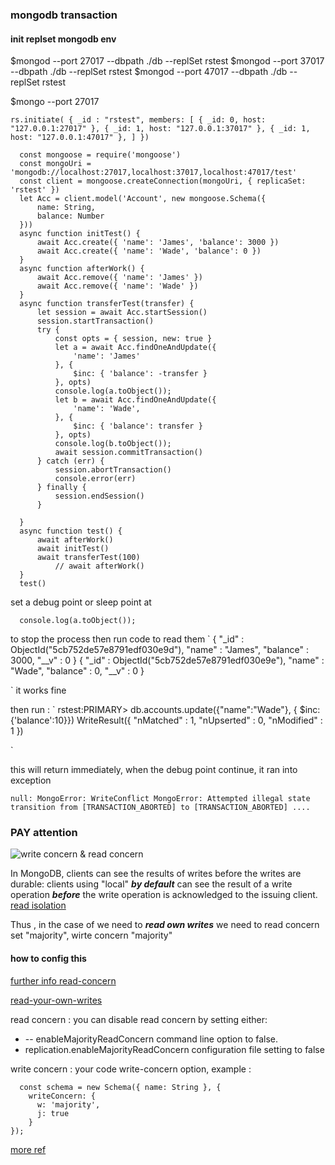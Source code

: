 ### mongodb transaction

#### init replset mongodb env 

$mongod --port 27017 --dbpath ./db --replSet rstest
$mongod --port 37017 --dbpath ./db --replSet rstest
$mongod --port 47017 --dbpath ./db --replSet rstest

$mongo --port 27017

`
  rs.initiate( {
     _id : "rstest",
     members: [
        { _id: 0, host: "127.0.0.1:27017" },
        { _id: 1, host: "127.0.0.1:37017" },
        { _id: 1, host: "127.0.0.1:47017" },
     ]
  })
`

```
  const mongoose = require('mongoose')
  const mongoUri = 'mongodb://localhost:27017,localhost:37017,localhost:47017/test'
  const client = mongoose.createConnection(mongoUri, { replicaSet: 'rstest' })
  let Acc = client.model('Account', new mongoose.Schema({
      name: String,
      balance: Number
  }))
  async function initTest() {
      await Acc.create({ 'name': 'James', 'balance': 3000 })
      await Acc.create({ 'name': 'Wade', 'balance': 0 })
  }
  async function afterWork() {
      await Acc.remove({ 'name': 'James' })
      await Acc.remove({ 'name': 'Wade' })
  }
  async function transferTest(transfer) {
      let session = await Acc.startSession()
      session.startTransaction()
      try {
          const opts = { session, new: true }
          let a = await Acc.findOneAndUpdate({
              'name': 'James'
          }, {
              $inc: { 'balance': -transfer }
          }, opts)
          console.log(a.toObject());
          let b = await Acc.findOneAndUpdate({
              'name': 'Wade',
          }, {
              $inc: { 'balance': transfer }
          }, opts)
          console.log(b.toObject());
          await session.commitTransaction()
      } catch (err) {
          session.abortTransaction()
          console.error(err)
      } finally {
          session.endSession()
      }

  }
  async function test() {
      await afterWork()
      await initTest()
      await transferTest(100)
          // await afterWork()
  }
  test()
```

set a debug point or sleep point at 
```
  console.log(a.toObject());
```
to stop the process
then run code to read them
`
  { "_id" : ObjectId("5cb752de57e8791edf030e9d"), "name" : "James", "balance" : 3000, "__v" : 0 }
  { "_id" : ObjectId("5cb752de57e8791edf030e9e"), "name" : "Wade", "balance" : 0, "__v" : 0 }

`
it works fine

then run :
`
  rstest:PRIMARY> db.accounts.update({"name":"Wade"}, { $inc:{'balance':10}})
WriteResult({ "nMatched" : 1, "nUpserted" : 0, "nModified" : 1 })

`

this will return immediately, when the debug point continue, it ran into exception

`
  null: MongoError: WriteConflict
  MongoError: Attempted illegal state transition from [TRANSACTION_ABORTED] to [TRANSACTION_ABORTED]
  ....
`

### PAY attention 

![write concern & read concern](https://cdn-images-1.medium.com/max/1600/1*F_a3X-box50qZOllKb-D1g.jpeg)

In MongoDB, clients can see the results of writes before the writes are durable:
clients using "local" ***by default***  can see the result of a write operation ***before*** the write operation is acknowledged to the issuing client.
[read isolation](https://docs.mongodb.com/v3.2/core/read-isolation-consistency-recency/)

Thus , in the case of we need to ***read own writes*** we need to read concern set "majority", wirte concern "majority"

#### how to config this

[further info read-concern](https://docs.mongodb.com/manual/reference/read-concern/)

[read-your-own-writes](https://docs.mongodb.com/manual/reference/read-concern-majority/#read-your-own-writes)

read concern :  you can disable read concern by setting either:
  - -- enableMajorityReadConcern command line option to false.
  - replication.enableMajorityReadConcern configuration file setting to false

write concern : your code write-concern option, example :

```
  const schema = new Schema({ name: String }, {
    writeConcern: {
      w: 'majority',
      j: true
    }
});

```

[more ref](https://medium.com/@sj82516/mongodb-isolation-%E8%88%87-transaction-132ab29731c2)

